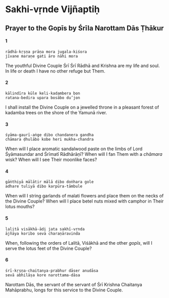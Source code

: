 # Sakhi-vṛnde Vijñaptiḥ

## Prayer to the Gopīs by Śrīla Narottam Dās Ṭhākur

#### 1

    rādhā-kṛṣṇa prāṇa mora jugala-kiśora
    jīvane maraṇe gati āro nāhi mora

The youthful Divine Couple Śrī Śrī Rādhā and Krishna are my life and soul. In life or death I have no other refuge but Them.

#### 2

    kālindīra kūle keli-kadambera bon
    ratana-bedira upara bosābo du’jon

I shall install the Divine Couple on a jewelled throne in a pleasant forest of kadamba trees on the shore of the Yamunā river.

#### 3

    śyāma-gaurī-aṅge dibo chandanera gandha
    chāmara ḍhulābo kobe heri mukha-chandra

When will I place aromatic sandalwood paste on the limbs of Lord Śyāmasundar and Śrīmatī Rādhārāṇī? When will I fan Them with a *chāmara* wisk? When will I see Their moonlike faces?

#### 4

    gāṅthiyā mālātir mālā dibo doṅhara gole
    adhare tuliyā dibo karpūra-tāmbule

When will I string garlands of malati flowers and place them on the necks of the Divine Couple? When will I place betel nuts mixed with camphor in Their lotus mouths?

#### 5

    lalitā visākhā-ādi jata sakhī-vṛnda
    ājñāya koribo sevā charaṇāravinda

When, following the orders of Lalitā, Viśākhā and the other *gopīs*, will I serve the lotus feet of the Divine Couple?

#### 6

    śrī-kṛṣṇa-chaitanya-prabhur dāser anudāsa
    sevā abhilāṣa kore narottama-dāsa

Narottam Dās, the servant of the servant of Śrī Krishna Chaitanya Mahāprabhu, longs for this service to the Divine Couple.

